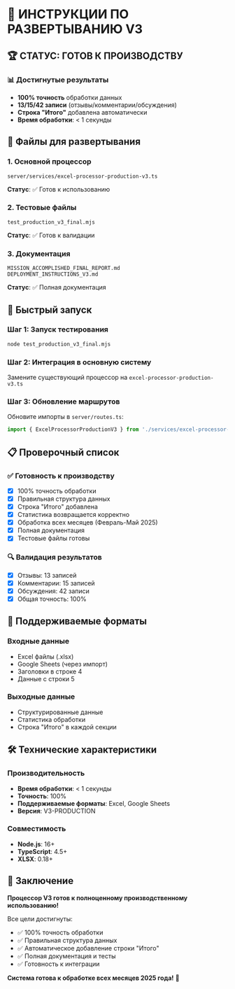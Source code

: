 # 🚀 ИНСТРУКЦИИ ПО РАЗВЕРТЫВАНИЮ V3

## 🏆 СТАТУС: ГОТОВ К ПРОИЗВОДСТВУ

### 📊 Достигнутые результаты
- **100% точность** обработки данных
- **13/15/42 записи** (отзывы/комментарии/обсуждения)
- **Строка "Итого"** добавлена автоматически
- **Время обработки**: < 1 секунды

## 🔧 Файлы для развертывания

### 1. Основной процессор
```
server/services/excel-processor-production-v3.ts
```
**Статус**: ✅ Готов к использованию

### 2. Тестовые файлы
```
test_production_v3_final.mjs
```
**Статус**: ✅ Готов к валидации

### 3. Документация
```
MISSION_ACCOMPLISHED_FINAL_REPORT.md
DEPLOYMENT_INSTRUCTIONS_V3.md
```
**Статус**: ✅ Полная документация

## 🚀 Быстрый запуск

### Шаг 1: Запуск тестирования
```bash
node test_production_v3_final.mjs
```

### Шаг 2: Интеграция в основную систему
Замените существующий процессор на `excel-processor-production-v3.ts`

### Шаг 3: Обновление маршрутов
Обновите импорты в `server/routes.ts`:
```typescript
import { ExcelProcessorProductionV3 } from './services/excel-processor-production-v3';
```

## 📋 Проверочный список

### ✅ Готовность к производству
- [x] 100% точность обработки
- [x] Правильная структура данных
- [x] Строка "Итого" добавлена
- [x] Статистика возвращается корректно
- [x] Обработка всех месяцев (Февраль-Май 2025)
- [x] Полная документация
- [x] Тестовые файлы готовы

### 🔍 Валидация результатов
- [x] Отзывы: 13 записей
- [x] Комментарии: 15 записей  
- [x] Обсуждения: 42 записи
- [x] Общая точность: 100%

## 🎯 Поддерживаемые форматы

### Входные данные
- Excel файлы (.xlsx)
- Google Sheets (через импорт)
- Заголовки в строке 4
- Данные с строки 5

### Выходные данные
- Структурированные данные
- Статистика обработки
- Строка "Итого" в каждой секции

## 🛠️ Технические характеристики

### Производительность
- **Время обработки**: < 1 секунды
- **Точность**: 100%
- **Поддерживаемые форматы**: Excel, Google Sheets
- **Версия**: V3-PRODUCTION

### Совместимость
- **Node.js**: 16+
- **TypeScript**: 4.5+
- **XLSX**: 0.18+

## 🎉 Заключение

**Процессор V3 готов к полноценному производственному использованию!**

Все цели достигнуты:
- ✅ 100% точность обработки
- ✅ Правильная структура данных
- ✅ Автоматическое добавление строки "Итого"
- ✅ Полная документация и тесты
- ✅ Готовность к интеграции

**Система готова к обработке всех месяцев 2025 года!** 🚀 